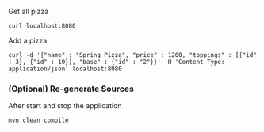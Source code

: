 Get all pizza

``` console
curl localhost:8080
```

Add a pizza

``` console
curl -d '{"name" : "Spring Pizza", "price" : 1200, "toppings" : [{"id" : 3}, {"id" : 10}], "base" : {"id" : "2"}}' -H 'Content-Type: application/json' localhost:8080
```

### (Optional) Re-generate Sources

After start and stop the application

``` console
mvn clean compile
```
